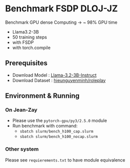 # Benchmark FSDP DLOJ-JZ
Benchmark GPU dense Computing -> ~ 98% GPU time

* Llama3.2-3B
* 50 training steps
* with FSDP
* with torch.compile

## Prerequisites
* Download Model : [Llama-3.2-3B-Instruct](https://huggingface.co/meta-llama/Llama-3.2-3B-Instruct)
* Download Dataset : [hieunguyenminh/roleplay](https://huggingface.co/datasets/hieunguyenminh/roleplay)

## Environment & Running
### On Jean-Zay
* Please use the `pytorch-gpu/py3/2.5.0` module
* Run benchmark with command:
  * `sbatch slurm/bench_h100_cap.slurm`
  * `sbatch slurm/bench_h100_nocap.slurm`

### Other system
Please see `requierements.txt` to have module equivalence


